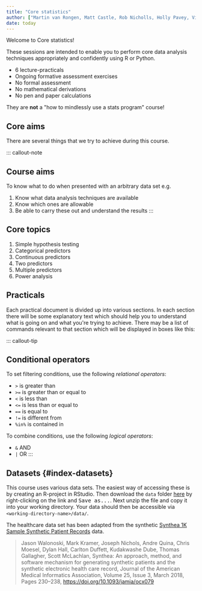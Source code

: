 ```yaml
---
title: "Core statistics"
author: ["Martin van Rongen, Matt Castle, Rob Nicholls, Holly Pavey, Vicki Hodgson"]
date: today
---
```


Welcome to Core statistics!

These sessions are intended to enable you to perform core data analysis techniques appropriately and confidently using R or Python.

-   6 lecture-practicals
-   Ongoing formative assessment exercises
-   No formal assessment
-   No mathematical derivations
-   No pen and paper calculations

They are **not** a "how to mindlessly use a stats program" course!

## Core aims

There are several things that we try to achieve during this course.

::: callout-note
## Course aims

To know what to do when presented with an arbitrary data set e.g.

1.  Know what data analysis techniques are available
2.  Know which ones are allowable
3.  Be able to carry these out and understand the results
:::

## Core topics

1.  Simple hypothesis testing
2.  Categorical predictors
3.  Continuous predictors
4.  Two predictors
5.  Multiple predictors
6.  Power analysis

## Practicals

Each practical document is divided up into various sections. In each section there will be some explanatory text which should help you to understand what is going on and what you're trying to achieve. There may be a list of commands relevant to that section which will be displayed in boxes like this:

::: callout-tip
## Conditional operators

To set filtering conditions, use the following *relational operators*:

-   `>` is greater than
-   `>=` is greater than or equal to
-   `<` is less than
-   `<=` is less than or equal to
-   `==` is equal to
-   `!=` is different from
-   `%in%` is contained in

To combine conditions, use the following *logical operators*:

-   `&` AND
-   `|` OR
:::

## Datasets {#index-datasets}

This course uses various data sets. The easiest way of accessing these is by creating an R-project in RStudio. Then download the `data` folder [here](data.zip) by right-clicking on the link and <kbd>Save as...</kbd>. Next unzip the file and copy it into your working directory. Your data should then be accessible via `<working-directory-name>/data/`.

The healthcare data set has been adapted from the synthetic [Synthea 1K Sample Synthetic Patient Records](https://synthea.mitre.org/downloads) data.

> Jason Walonoski, Mark Kramer, Joseph Nichols, Andre Quina, Chris Moesel, Dylan Hall, Carlton Duffett, Kudakwashe Dube, Thomas Gallagher, Scott McLachlan, Synthea: An approach, method, and software mechanism for generating synthetic patients and the synthetic electronic health care record, Journal of the American Medical Informatics Association, Volume 25, Issue 3, March 2018, Pages 230–238, https://doi.org/10.1093/jamia/ocx079
